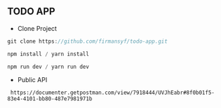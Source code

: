 ## TODO APP

- Clone Project

```js
git clone https://github.com/firmansyf/todo-app.git

npm install / yarn install

npm run dev / yarn run dev
```

- Public API

```http
 https://documenter.getpostman.com/view/7918444/UVJhEabr#8f0b01f5-83e4-4101-bb80-487e7981971b
```

